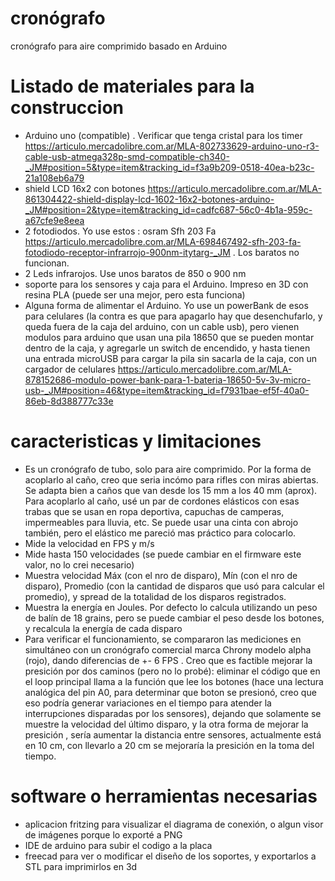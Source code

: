 # cronógrafo
cronógrafo para aire comprimido basado en Arduino

# Listado de materiales para la construccion
* Arduino uno (compatible) . Verificar que tenga cristal para los timer <link>https://articulo.mercadolibre.com.ar/MLA-802733629-arduino-uno-r3-cable-usb-atmega328p-smd-compatible-ch340-_JM#position=5&type=item&tracking_id=f3a9b209-0518-40ea-b23c-21a108eb6a79</link>
* shield LCD 16x2 con botones <link>https://articulo.mercadolibre.com.ar/MLA-861304422-shield-display-lcd-1602-16x2-botones-arduino-_JM#position=2&type=item&tracking_id=cadfc687-56c0-4b1a-959c-a67cfe9e8eea</link>
* 2 fotodiodos. Yo use estos : osram Sfh 203 Fa <link>https://articulo.mercadolibre.com.ar/MLA-698467492-sfh-203-fa-fotodiodo-receptor-infrarrojo-900nm-itytarg-_JM</link> . Los baratos no funcionan.
* 2 Leds infrarojos. Use unos baratos de 850 o 900 nm
* soporte para los sensores y caja para el Arduino. Impreso en 3D con resina PLA (puede ser una mejor, pero esta funciona)
* Alguna forma de alimentar el Arduino. Yo use un powerBank de esos para celulares (la contra es que para apagarlo hay que desenchufarlo, y queda fuera de la caja del arduino, con un cable usb), pero vienen modulos para arduino que usan una pila 18650 que se pueden montar dentro de la caja, y agregarle un switch de encendido, y hasta tienen una entrada microUSB para cargar la pila sin sacarla de la caja, con un cargador de celulares <link>https://articulo.mercadolibre.com.ar/MLA-878152686-modulo-power-bank-para-1-bateria-18650-5v-3v-micro-usb-_JM#position=46&type=item&tracking_id=f7931bae-ef5f-40a0-86eb-8d388777c33e</link>

# caracteristicas y limitaciones
* Es un cronógrafo de tubo, solo para aire comprimido. Por la forma de acoplarlo al caño, creo que seria incómo para rifles con miras abiertas. Se adapta bien a caños que van desde los 15 mm a los 40 mm (aprox). Para acoplarlo al caño, usé un par de cordones elásticos con esas trabas que se usan en ropa deportiva, capuchas de camperas, impermeables para lluvia, etc. Se puede usar una cinta con abrojo también, pero el elástico me pareció mas práctico para colocarlo.
* Mide la velocidad en FPS y m/s
* Mide hasta 150 velocidades (se puede cambiar en el firmware este valor, no lo crei necesario)
* Muestra velocidad Máx (con el nro de disparo), Mín (con el nro de disparo), Promedio (con la cantidad de disparos que usó para calcular el promedio), y spread de la totalidad de los disparos registrados.
* Muestra la energía en Joules. Por defecto lo calcula utilizando un peso de balín de 18 grains, pero se puede cambiar el peso desde los botones, y recalcula la energía de cada disparo
* Para verificar el funcionamiento, se compararon las mediciones en simultáneo con un cronógrafo comercial marca Chrony modelo alpha (rojo), dando diferencias de +- 6 FPS . Creo que es factible mejorar la presición por dos caminos (pero no lo probé): eliminar el código que en el loop principal llama a la función que lee los botones (hace una lectura analógica del pin A0, para determinar que boton se presionó, creo que eso podría generar variaciones en el tiempo para atender la interrupciones disparadas por los sensores), dejando que solamente se muestre la velocidad del último disparo, y la otra forma de mejorar la presición , sería aumentar la distancia entre sensores, actualmente está en 10 cm, con llevarlo a 20 cm se mejoraría la presición en la toma del tiempo.

# software o herramientas necesarias
* aplicacion fritzing para visualizar el diagrama de conexión, o algun visor de imágenes porque lo exporté a PNG
* IDE de arduino para subir el codigo a la placa
* freecad para ver o modificar el diseño de los soportes, y exportarlos a STL para imprimirlos en 3d
